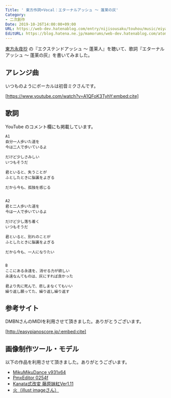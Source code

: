 ```yaml
---
Title: ' 東方作詞+Vocal：エターナルアッシュ ～ 蓬莱の灰'
Category:
- 二次創作
Date: 2019-10-26T14:00:00+09:00
URL: https://web-dev.hatenablog.com/entry/nijisousaku/touhou/music/eiyasyou/eternal-ash
EditURL: https://blog.hatena.ne.jp/mamorums/web-dev.hatenablog.com/atom/entry/26006613449353650
---
```


[東方永夜抄](https://www16.big.or.jp/~zun/html/th08top.html) の『エクステンドアッシュ ～ 蓬莱人』を聴いて、歌詞『エターナルアッシュ ～ 蓬莱の灰』を書いてみました。


## アレンジ曲
いつものようにボーカルは初音ミクさんです。

[https://www.youtube.com/watch?v=A1QFoK3TyhY:embed:cite]


## 歌詞
YouTube のコメント欄にも掲載しています。

```
A1
自分一人歩いた道を
今は二人で歩いているよ

だけど少しさみしい
いつもそうだ

君といると、失うことが
ふとしたときに脳裏をよぎる

だから今も、孤独を感じる


A2
君と二人歩いた道を
今は一人で歩いているよ

だけど少し落ち着く
いつもそうだ

君といると、別れのことが
ふとしたときに脳裏をよぎる

だから今も、一人になりたい


B
ここにある永遠を、消せる力が欲しい
永遠なんてものは、灰にすれば良かった

君より先に死んで、悲しまなくてもいい
繰り返し願ってた、繰り返し繰り返す
```


## 参考サイト
DMBNさんのMIDIを利用させて頂きました。ありがとうございます。

[http://easypianoscore.jp/:embed:cite]


## 画像制作ツール・モデル
以下の作品を利用させて頂きました。ありがとうございます。

- [MikuMikuDance v931x64](https://sites.google.com/view/vpvp/)
- [PmxEditor 0254f](http://kkhk22.seesaa.net/category/14045227-1.html)
- [Kanata式改変 藤原妹紅Ver1.11](http://seiga.nicovideo.jp/seiga/im5371533)
- [火（illust imageさん）](https://illustimage.com/?id=5403)
